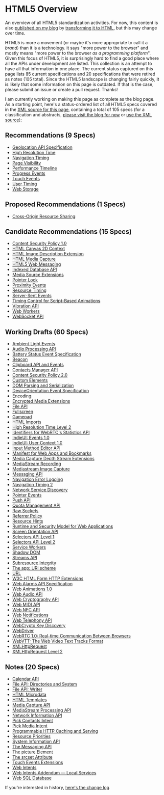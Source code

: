 HTML5 Overview
==============

An overview of all HTML5 standardization activities. For now, this content is also [published on my blog](http://dret.typepad.com/dretblog/html5-api-overview.html) by [transforming it to HTML](xml2html.xsl), but this may change over time.

HTML5 is more a movement (or maybe it's more appropriate to call it a *brand*) than it is a technology. it says "more power to the browser" and mostly means "more power to the browser *as a programming platform*". Given this focus of HTML5, it is surprisingly hard to find a good place where all the APIs under development are listed. This collection is an attempt to have all that information in one place. The current status captured on this page lists 85 current specifications and 20 specifications that were retired as notes (105 total). Since the HTML5 landscape is changing fairly quickly, it is likely that some information on this page is outdated. If that is the case, please submit an issue or create a pull request. Thanks!

I am currently working on making this page as complete as the blog page. As a starting point, here's a status-ordered list of all HTML5 specs covered in the [XML source for this page](html5.xml), containing a total of 105 specs (for a classification and abstracts, [please visit the blog for now](http://dret.typepad.com/dretblog/html5-api-overview.html) or [use the XML source](html5.xml)):


Recommendations (9 Specs)
----------------

* [Geolocation API Specification](http://www.w3.org/TR/geolocation-API "This specification defines an API that provides scripted access to geographical location information associated with the hosting device.")
* [High Resolution Time](http://www.w3.org/TR/hr-time "This specification defines a JavaScript interface that provides the current time in sub-millisecond resolution and such that it is not subject to system clock skew or adjustments.")
* [Navigation Timing](http://www.w3.org/TR/navigation-timing "This specification defines an interface for web applications to access timing information related to navigation and elements.")
* [Page Visibility](http://www.w3.org/TR/page-visibility "This specification defines a means for site developers to programmatically determine the current visibility state of the page in order to develop power and CPU efficient web applications.")
* [Performance Timeline](http://www.w3.org/TR/performance-timeline "This specification defines an interface for web applications to access timing information related to navigation and elements.")
* [Progress Events](http://www.w3.org/TR/progress-events "The Progress Events specification defines an event interface that can be used for measuring progress; e.g. HTTP entity body transfers. This specification is primarily meant to be used by other specifications.")
* [Touch Events](http://www.w3.org/TR/touch-events "The Touch Events specification defines a set of low-level events that represent one or more points of contact with a touch-sensitive surface, and changes of those points with respect to the surface and any DOM elements displayed upon it (e.g. for touch screens) or associated with it (e.g. for drawing tablets without displays). It also addresses pen-tablet devices, such as drawing tablets, with consideration toward stylus capabilities.")
* [User Timing](http://www.w3.org/TR/user-timing "This specification defines an interface to help web developers measure the performance of their applications by giving them access to high precision timestamps.")
* [Web Storage](http://www.w3.org/TR/webstorage "This specification defines an API for persistent data storage of key-value pair data in Web clients.")

Proposed Recommendations (1 Specs)
----------------

* [Cross-Origin Resource Sharing](http://www.w3.org/TR/cors "This document defines a mechanism to enable client-side cross-origin requests. Specifications that enable an API to make cross-origin requests to resources can use the algorithms defined by this specification. If such an API is used on http://example.org resources, a resource on http://hello-world.example can opt in using the mechanism described by this specification (e.g., specifying Access-Control-Allow-Origin: http://example.org as response header), which would allow that resource to be fetched cross-origin from http://example.org.")

Candidate Recommendations (15 Specs)
----------------

* [Content Security Policy 1.0](http://www.w3.org/TR/CSP "This document defines a policy language used to declare a set of content restrictions for a web resource, and a mechanism for transmitting the policy from a server to a client where the policy is enforced.")
* [HTML Canvas 2D Context](http://www.w3.org/TR/2dcontext "This specification defines the 2D Context for the HTML canvas element. The 2D Context provides objects, methods, and properties to draw and manipulate graphics on a canvas drawing surface.")
* [HTML Image Description Extension](http://www.w3.org/TR/html-longdesc "This specification defines a longdesc attribute to link extended descriptions with images in HTML5-based content.")
* [HTML Media Capture](http://www.w3.org/TR/html-media-capture "This specification defines HTML form enhancements that provide access to the audio, image and video capture capabilities of the device.")
* [HTML5 Web Messaging](http://www.w3.org/TR/webmessaging "This specification defines two mechanism for communicating between browsing contexts in HTML documents.")
* [Indexed Database API](http://www.w3.org/TR/IndexedDB "This document defines APIs for a database of records holding simple values and hierarchical objects. Each record consists of a key and some value. Moreover, the database maintains indexes over records it stores. An application developer directly uses an API to locate records either by their key or by using an index. A query language can be layered on this API. An indexed database can be implemented using a persistent B-tree data structure.")
* [Media Source Extensions](http://www.w3.org/TR/media-source "This specification extends HTMLMediaElement to allow JavaScript to generate media streams for playback. Allowing JavaScript to generate streams facilitates a variety of use cases like adaptive streaming and time shifting live streams.")
* [Pointer Lock](http://www.w3.org/TR/pointerlock "This specification defines an API that provides scripted access to raw mouse movement data while locking the target of mouse events to a single element and removing the cursor from view. This is an essential input mode for certain classes of applications, especially first person perspective 3D applications and 3D modelling software.")
* [Proximity Events](http://www.w3.org/TR/proximity "This specification defines a means to receive events that correspond to a proximity sensor detecting the presence of a physical object. ")
* [Resource Timing](http://www.w3.org/TR/resource-timing "This specification defines an interface for web applications to access timing information related to HTML elements.")
* [Server-Sent Events](http://www.w3.org/TR/eventsource "This specification defines an API for opening an HTTP connection for receiving push notifications from a server in the form of DOM events. The API is designed such that it can be extended to work with other push notification schemes such as Push SMS.")
* [Timing Control for Script-Based Animations](http://www.w3.org/TR/animation-timing "This document defines an API web page authors can use to write script-based animations where the user agent is in control of limiting the update rate of the animation. The user agent is in a better position to determine the ideal animation rate based on whether the page is currently in a foreground or background tab, what the current load on the CPU is, and so on. Using this API should therefore result in more appropriate utilization of the CPU by the browser.")
* [Vibration API](http://www.w3.org/TR/vibration "This specification defines an API that provides access to the vibration mechanism of the hosting device. Vibration is a form of tactile feedback.")
* [Web Workers](http://www.w3.org/TR/workers "This specification defines an API that allows Web application authors to spawn background workers running scripts in parallel to their main page. This allows for thread-like operation with message-passing as the coordination mechanism.")
* [WebSocket API](http://www.w3.org/TR/websockets "This specification defines an API that enables Web pages to use the WebSocket protocol (defined by the IETF) for two-way communication with a remote host.")

Working Drafts (60 Specs)
----------------

* [Ambient Light Events](http://www.w3.org/TR/ambient-light "This specification defines a means to receive events that correspond to a light sensor detecting the presence of a light.")
* [Audio Processing API](http://www.w3.org/TR/audioproc "This specification introduces and compares two client-side APIs for processing and synthesizing real-time audio streams in the browser.")
* [Battery Status Event Specification](http://www.w3.org/TR/battery-status "This specification defines a new DOM event type that provides information about the battery status of the hosting device and associated auxiliary devices.")
* [Beacon](http://www.w3.org/TR/beacon "This specification defines an interoperable means for site developers to asynchronously transfer data from the user agent to a web server, with the user agent taking the responsibility to eventually send the data.")
* [Clipboard API and Events](http://www.w3.org/TR/clipboard-apis "This document describes APIs for clipboard operations such as copy, cut and paste in web applications.")
* [Contacts Manager API](http://www.w3.org/TR/contacts-manager-api "This specification defines a System Level API which offers a simple interface to manage user's contacts stored in the system's address book. A typical use case of the Contacts API is the implementation of an application to manage said address book.")
* [Content Security Policy 2.0](http://www.w3.org/TR/CSP2 "This document defines a policy language used to declare a set of content restrictions for a web resource, and a mechanism for transmitting the policy from a server to a client where the policy is enforced.")
* [Custom Elements](http://www.w3.org/TR/custom-elements "This specification describes the method for enabling the author to define and use new types of DOM elements in a document.")
* [DOM Parsing and Serialization](http://www.w3.org/TR/domparsing "This specification defines various APIs for programmatic access to HTML and generic XML parsers by web applications for use in parsing and serializing DOM nodes.")
* [DeviceOrientation Event Specification](http://www.w3.org/TR/orientation-event "This specification defines several new DOM event types that provide information about the physical orientation and motion of a hosting device.")
* [Encoding](http://www.w3.org/TR/encoding "While encodings have been defined to some extent, implementations have not always implemented them in the same way, have not always used the same labels, and often differ in dealing with undefined and former proprietary areas of encodings. This specification attempts to fill those gaps so that new implementations do not have to reverse engineer encoding implementations of the market leaders and existing implementations can converge.")
* [Encrypted Media Extensions](http://www.w3.org/TR/encrypted-media "This proposal extends HTMLMediaElement providing APIs to control playback of protected content. The API supports use cases ranging from simple clear key decryption to high value video (given an appropriate user agent implementation). License/key exchange is controlled by the application, facilitating the development of robust playback applications supporting a range of content decryption and protection technologies. This specification does not define a content protection or Digital Rights Management system. Rather, it defines a common API that may be used to discover, select and interact with such systems as well as with simpler content encryption systems. Implementation of Digital Rights Management is not required for compliance with this specification: only the simple clear key system is required to be implemented as a common baseline. The common API supports a simple set of content encryption capabilities, leaving application functions such as authentication and authorization to page authors. This is achieved by requiring content protection system-specific messaging to be mediated by the page rather than assuming out-of-band communication between the encryption system and a license or other server.")
* [File API](http://www.w3.org/TR/FileAPI "This specification provides an API for representing file objects in web applications, as well as programmatically selecting them and accessing their data.")
* [Fullscreen](http://www.w3.org/TR/fullscreen "Fullscreen defines the fullscreen API for the web platform.")
* [Gamepad](http://www.w3.org/TR/gamepad "The Gamepad specification defines a low-level interface that represents gamepad devices.")
* [HTML Imports](http://www.w3.org/TR/html-imports "HTML Imports are a way to include and reuse HTML documents in other HTML documents.")
* [High Resolution Time Level 2](http://www.w3.org/TR/hr-time-2 "This specification defines a JavaScript interface that provides the current time in sub-millisecond resolution and such that it is not subject to system clock skew or adjustments.")
* [Identifiers for WebRTC's Statistics API](http://www.w3.org/TR/webrtcstats "This document defines a set of JavaScript APIs that allow access to the statistical information about a PeerConnection.")
* [IndieUI: Events 1.0](http://www.w3.org/TR/indie-ui-events "IndieUI: Events 1.0 is an abstraction between physical, device-specific user interaction events and inferred user intent such as scrolling or changing values. This provides an intermediate layer between device- and modality-specific user interaction events, and the basic user interface functionality used by web applications. IndieUI: Events focuses on granular user interface interactions such as scrolling the view, canceling an action, changing the value of a user input widget, selecting a range, placing focus on an object, etc. Implementing platforms will combine modality-specific user input, user idiosyncratic heuristics to determine the specific corresponding Indie UI event, and send that to the web application in addition to the modality-specific input such as mouse or keyboard events, should applications wish to process it.")
* [IndieUI: User Context 1.0](http://www.w3.org/TR/indie-ui-context "IndieUI: User Context defines a set of preferences that users can choose to expose to web applications, and an API for user agents to access the preferences and listen for changes. User can set preferences for features such as screen and font size, color, and typographical preferences. Users with disabilities can provide information about assistive technologies in use, indicate that the display is in an accessibility mode, and indicate whether and what kind of subtitles and audio descriptions they need. Web applications can use this information to optimize the presentation without a requirement to target a specific device, operating system, or locale. While customizations based on these properties benefit users, the information could also be used to make assumptions about users or compromise anonymity. Therefore, the specification includes user agent requirements to allow users to opt out and choose not to expose information on a category basis to preserve privacy.")
* [Input Method Editor API](http://www.w3.org/TR/ime-api "This specification defines an ”IME API” that provides Web applications with scripted access to an IME (input-method editor) associated with a hosting user agent. This IME API includes: an InputMethodContext interface, which provides methods to retrieve detailed data from an in-progress IME composition; and a Composition dictionary, which represents read-only attributes about the current composition, such as the actual text and its style. This API is designed to be used in conjunction with DOM events.")
* [Manifest for Web Apps and Bookmarks](http://www.w3.org/TR/appmanifest "This specification defines a manifest, which provides developers with a centralized place to put metadata about a web application. This includes, amongst other things, the ability to specify the name of the web application, links to icons, as well as the preferred URL at which the web application should open when it is launched by the user. With this metadata, user agents can provide, for example, enhanced bookmarking capabilities such as being able to add a web application to the homescreen of a device - as well as the various icons needed to effectively integrate with an OS's task switcher and system preferences. The specification also defines an API to enable bookmarking from within a document, as well as a means to check if an application is running in a special mode called ”standalone”. This specification also defines the manifest link type, which provides a declarative means for a web document to be associated with a manifest.")
* [Media Capture Depth Stream Extensions](http://www.w3.org/TR/mediacapture-depth "This specification extends the Media Capture and Streams specification to allow a depth stream to be requested from the web platform using APIs familiar to web authors.")
* [MediaStream Recording](http://www.w3.org/TR/mediastream-recording "This document defines a recording API for use with MediaStreams as defined in Media Capture and Streams.")
* [Mediastream Image Capture](http://www.w3.org/TR/image-capture "This document specifies the takePhoto() and getFrame() methods, and corresponding camera settings for use with MediaStreams as defined in Media Capture and Streams.")
* [Messaging API](http://www.w3.org/TR/messaging "This specification defines a System Level API which offers a simple interface to get access to mobile messaging services. A typical use case of the Messaging API is the implementation of a messaging client application that allows the user to send SMS and MMS messages as well as to access and manage the received SMS and MMS messages.")
* [Navigation Error Logging](http://www.w3.org/TR/navigation-error-logging "This specification defines an interface to store and retrieve error data related to the previous navigations of a document.")
* [Navigation Timing 2](http://www.w3.org/TR/navigation-timing-2 "This specification defines a unified interface to store and retrieve high resolution performance metric data related to the navigation of a document.")
* [Network Service Discovery](http://www.w3.org/TR/discovery-api "This specification defines a mechanism for an HTML document to discover and subsequently communicate with HTTP-based services advertised via common discovery protocols within the current network.")
* [Pointer Events](http://www.w3.org/TR/pointerevents "This document defines events and related interfaces for handling hardware agnostic pointer input from devices like a mouse, pen, or touchscreen. For compatibility with existing mouse-based content, this specification also describes a mapping to fire DOM3 Mouse Events for pointer device types other than mouse.")
* [Push API](http://www.w3.org/TR/push-api "This specification defines a ”Push API” that provides webapps with scripted access to server-sent notifications, for simplicity referred to here as push notifications, as delivered by push services. Push services are a way for application servers to send messages to webapps, whether or not the webapp is active in a browser window. Push notifications may be delivered via various methods, either via standardized protocols (e.g. Server-Sent Events, the GSM Short Message Service, SIP MESSAGE, or OMA Push), or via browser-specific methods. The specific method to be used by a webapp is either selected by the user through a push service extension, or by the browser. The Push API is defined to promote compatibility with any delivery method.")
* [Quota Management API](http://www.w3.org/TR/quota-api "This specification defines an API to manage usage and availability of local storage resources, and defines a means by which a user agent (UA) may grant Web applications permission to use more local space, temporarily or persistently, via various different storage APIs.")
* [Raw Sockets](http://www.w3.org/TR/raw-sockets "This API provides interfaces to raw UDP sockets, TCP client sockets and TCP server sockets.")
* [Referrer Policy](http://www.w3.org/TR/referrer-policy "This document describes how an author can set a referrer policy for documents they create, and the impact of such a policy on the referer HTTP header for outgoing requests and navigations.")
* [Resource Hints](http://www.w3.org/TR/resource-hints "This specification defines preconnect and preload hints that the developer, or the server generating or delivering the resources, can use in an interoperable way to assist the user agent in the decision process of which origins it should connect to, and which resources it should fetch to improve page performance.")
* [Runtime and Security Model for Web Applications](http://www.w3.org/TR/runtime "This document specifies a runtime and security model for Web Applications. It describes how an application is defined through an application manifest, and how it can be installed, updated and packaged. It also specifies how such an application can be put into the background, be put back in the foreground or woken up. Finally, the document describes the security model for such applications. This includes the permission model and the different security rules that would apply.")
* [Screen Orientation API](http://www.w3.org/TR/screen-orientation "The Screen Orientation API provides the ability to read the screen orientation type and angle, to be informed when the screen orientation state changes, and be able to lock the screen orientation to a specific state.")
* [Selectors API Level 1](http://www.w3.org/TR/selectors-api "The Selectors API specification defines methods for retrieving Element nodes from the DOM by matching against a group of selectors.")
* [Selectors API Level 2](http://www.w3.org/TR/selectors-api2 "The Selectors API specification defines methods for retrieving element nodes from the DOM by matching against a group of selectors, and for testing if a given element matches a particular selector.")
* [Service Workers](http://www.w3.org/TR/service-workers "This specification describes a method that enables applications to take advantage of persistent background processing, including hooks to enable bootstrapping of web applications while offline. The core of this system is an event-driven Web Worker, which responds to events dispatched from documents and other sources. A system for managing installation, versions, and upgrades is provided. The Service Worker is a generic entry point for event-driven background processing in the Web Platform that is extensible by other specifications.")
* [Shadow DOM](http://www.w3.org/TR/shadow-dom "This specification describes a method of establishing and maintaining functional boundaries between DOM trees and how these trees interact with each other within a document, thus enabling better functional encapsulation within the DOM.")
* [Streams API](http://www.w3.org/TR/streams-api "WHATWG Streams API spec provides an API for representing and handling a stream of data in JavaScript. This W3C spec is intended to extend the WHATWG spec to meet requirements specific to the browser environment.")
* [Subresource Integrity](http://www.w3.org/TR/SRI "This specification defines a mechanism by which user agents may verify that a fetched resource has been delivered without unexpected manipulation.")
* [The app: URI scheme](http://www.w3.org/TR/app-uri "This specification defines the app: URI scheme and rules for dereferencing an app: URI, which can be used to address resources inside a package (e.g., a packaged application). The dereferencing model relies on HTTP semantics to return resources in a manner akin to a HTTP GET request. Doing so allows this URI scheme to be used with other technologies that rely on HTTP responses to function as intended, such as XmlHttpRequest.")
* [URL](http://www.w3.org/TR/url "This specification defines the term URL, various algorithms for dealing with URLs, and an API for constructing, parsing, and resolving URLs.")
* [W3C HTML Form HTTP Extensions](http://www.w3.org/TR/form-http-extensions "This is an addendum to the specification of HTML5 forms extending the abilities of configuring HTTP requests through HTML markup. This document has been developed as a result of work contributed in addressing HTML WG ISSUE-195: Enhance http request generation from forms.")
* [Web Alarms API Specification](http://www.w3.org/TR/web-alarms "This specification defines a System Level API to provide access to the device alarm settings, which can schedule a notification or for an application to be started at a specific time. For example, some applications like alarm-clock, calendar or auto-update might need to utilize Alarm API to trigger particular device behaviors at specified time points.")
* [Web Animations 1.0](http://www.w3.org/TR/web-animations "This specification defines a model for synchronization and timing of changes to the presentation of a Web page. This specification also defines an application programming interface for interacting with this model and it is expected that further specifications will define declarative means for exposing these features.")
* [Web Audio API](http://www.w3.org/TR/webaudio "This specification describes a high-level JavaScript API for processing and synthesizing audio in web applications. The primary paradigm is of an audio routing graph, where a number of AudioNode objects are connected together to define the overall audio rendering. The actual processing will primarily take place in the underlying implementation (typically optimized Assembly/C/C++ code), but direct JavaScript processing and synthesis is also supported. This API is designed to be used in conjunction with other APIs and elements on the web platform, notably: XMLHttpRequest (using the responseType and response attributes). For games and interactive applications, it is anticipated to be used with the canvas 2D and WebGL 3D graphics APIs.")
* [Web Cryptography API](http://www.w3.org/TR/WebCryptoAPI "This specification describes a JavaScript API for performing basic cryptographic operations in web applications, such as hashing, signature generation and verification, and encryption and decryption. Additionally, it describes an API for applications to generate and/or manage the keying material necessary to perform these operations. Uses for this API range from user or service authentication, document or code signing, and the confidentiality and integrity of communications.")
* [Web MIDI API](http://www.w3.org/TR/webmidi " Some user agents have connected music devices, such as synthesizers, keyboard and other controllers, and drum machines. The widely adopted Musical Instrument Digital Interface (MIDI) protocol enables electronic musical instruments, controllers and computers to communicate and synchronize with each other. MIDI does not transmit audio signals: instead, it sends event messages about musical notes, controller signals for parameters such as volume, vibrato and panning, cues and clock signals to set the tempo, and system-specific MIDI communications (e.g. to remotely store synthesizer-specific patch data). This same protocol has become a standard for non-musical uses, such as show control, lighting and special effects control. This specification defines an API supporting the MIDI protocol, enabling web applications to enumerate and select MIDI input and output devices on the client system and send and receive MIDI messages. It is intended to enable non-music MIDI applications as well as music ones, by providing low-level access to the MIDI devices available on the users' systems. At the same time, the Web MIDI API is not intended to become a semantic controller platform; it is designed to expose the mechanics of MIDI input and output interfaces, and the practical aspects of sending and receiving MIDI messages, without identifying what those actions might mean semantically. To some users, ”MIDI” has become synonymous with Standard MIDI Files and General MIDI. That is not the intent of this API; the use case of simply playing back a .SMF file is not within the purview of this specification (it could be considered a different format to be supported by the HTML5 <audio> element, for example). The Web MIDI API is intended to enable direct access to devices that respond to MIDI - external synthesizers or lighting systems, for example, or even the software synthesizers that are built in to many common operating systems. The Web MIDI API is also explicitly designed to enable a new class of applications on the web that can respond to MIDI controller inputs - using external hardware controllers with physical buttons, knobs and sliders (as well as musical controllers like keyboard, guitar or wind instrument controllers) to control web applications. The Web MIDI API is also expected to be used in conjunction with other APIs and elements of the web platform, notably the Web Audio API and High-Resolution Time. This API is also intended to be familiar to users of MIDI APIs on other systems, such as Apple's CoreMIDI and Microsoft's Windows MIDI API.")
* [Web NFC API](http://www.w3.org/TR/nfc "Near Field Communication (NFC) is an international standard (ISO/IEC 18092) that specifies an interface and protocol for simple wireless interconnection of closely coupled devices operating at 13.56 MHz. There are three groups of application scenarios for NFC: The first one is to hold a device close to a wireless tag to exchange some digital information or data; The second is to hold two devices close to each other in order to exchange some information or data between them; The third one is to make payments by holding mobile phones close to point of sales terminals instead of swiping smart cards. NFC enables wireless communication between two devices at close proximity, usually less than a few centimeters.")
* [Web Notifications](http://www.w3.org/TR/notifications "This document defines an API for displaying simple notifications to the user.")
* [Web Telephony API](http://www.w3.org/TR/telephony "This specification defines an API to manage telephone calls. A typical use case of the Web Telephony API is the implementation of a 'Dialer' application supporting multiparty calls and multiple telephony services. A minimal structure for call history items is also defined.")
* [WebCrypto Key Discovery](http://www.w3.org/TR/webcrypto-key-discovery "This specification describes a JavaScript API for discovering named, origin-specific pre-provisioned cryptographic keys for use with the Web Cryptography API. Pre-provisioned keys are keys which have been made available to the UA by means other than the generation, derivation, imporation functions of the Web Cryptography API. Origin-specific keys are keys that are available only to a specified origin. Named keys are identified by a name assumed to be known to the origin in question and provisioned with the key itself.")
* [WebDriver](http://www.w3.org/TR/webdriver "This specification defines the WebDriver API, a platform-and language-neutral interface that allows programs or scripts to introspect into, and control the behaviour of, a web browser. The WebDriver API is primarily intended to allow developers to write tests that automate a browser from a separate controlling process, but may also be implemented in such a way as to allow in-browser scripts to control a browser. The WebDriver API is defined by a set of interfaces to discover and manipulate DOM elements on a page, and to control the behaviour of the containing browser. This specification also includes a non-normative reference useful for browser vendors.")
* [WebRTC 1.0: Real-time Communication Between Browsers](http://www.w3.org/TR/webrtc "This document defines a set of ECMAScript APIs in WebIDL to allow media to be sent over the network to another browser or device implementing the appropriate set of real-time protocols, and media to be received from another browser or device. This specification is being developed in conjunction with a protocol specification developed by the IETF RTCWEB group and an API specification to get access to local media devices developed by the Media Capture Task Force.")
* [WebVTT: The Web Video Text Tracks Format](http://www.w3.org/TR/webvtt1 "This specification defines WebVTT, the Web Video Text Tracks format. Its main use is for marking up external text track resources in connection with the HTML <track> element. WebVTT files provide captions or subtitles for video content, and also text video descriptions, chapters for content navigation, and more generally any form of metadata that is time-aligned with audio or video content.")
* [XMLHttpRequest](http://www.w3.org/TR/XMLHttpRequest "The XMLHttpRequest specification defines an API that provides scripted client functionality for transferring data between a client and a server.")
* [XMLHttpRequest Level 2](http://www.w3.org/TR/XMLHttpRequest2 "The XMLHttpRequest Level 2 specification enhances the XMLHttpRequest object with new features, such as cross-origin requests, progress events, and the handling of byte streams for both sending and receiving.")

Notes (20 Specs)
----------------

* [Calendar API](http://www.w3.org/TR/calendar-api "The Calendar API defines the high-level interfaces required to obtain read access to a user's calendaring service.")
* [File API: Directories and System](http://www.w3.org/TR/file-system-api "This specification defines an API to navigate file system hierarchies, and defines a means by which a user agent may expose sandboxed sections of a user's local filesystem to web applications. It builds on File API: Writer, which in turn built on File API, each adding a different kind of functionality.")
* [File API: Writer](http://www.w3.org/TR/file-writer-api "This specification defines an API for writing to files from web applications. This API is designed to be used in conjunction with, and depends on definitions in, other APIs and elements on the web platform. Most relevant among these are File API and Web Workers.")
* [HTML Microdata](http://www.w3.org/TR/microdata "This specification defines the HTML microdata mechanism. This mechanism allows machine-readable data to be embedded in HTML documents in an easy-to-write manner, with an unambiguous parsing model. It is compatible with numerous other data formats including RDF and JSON.")
* [HTML Templates](http://www.w3.org/TR/html-templates "This specification describes a method for declaring inert DOM subtrees in HTML and manipulating them to instantiate document fragments with identical contents.")
* [Media Capture API](http://www.w3.org/TR/media-capture-api "This specification defines an Application Programming Interface (API) that provides access to the audio, image and video capture capabilities of the device.")
* [MediaStream Processing API](http://www.w3.org/TR/streamproc "A number of existing or proposed features for the Web platform deal with continuous real-time media: HTML media elements, Synchronization of multiple HTML media elements (e.g. proposed HTML MediaController), Capture and recording of local audio and video input (e.g. proposed HTML Streams), Peer-to-peer streaming of audio and video streams (e.g. proposed WebRTC and HTML Streams), and Advanced audio APIs that allow complex mixing and effects processing (e.g. Mozilla's AudioData, Chrome's AudioNode). Many use-cases require these features to work together. This proposal makes HTML Streams the foundation for integrated Web media processing by creating a mixing and effects processing API for HTML Streams.")
* [Network Information API](http://www.w3.org/TR/netinfo-api "The Network Information API provides an interface for web applications to access the underlying connection information of the device.")
* [Pick Contacts Intent](http://www.w3.org/TR/contacts-api "The Pick Contacts Intent defines a Web Intent that enables access to a user's address book service from inside a Web application. It defines both an Intent action/type pair that selects this operation, and the format of the contacts data that is returned by services implementing this specification.")
* [Pick Media Intent](http://www.w3.org/TR/gallery "The Pick Media Intent defines a Web Intent that enables access to a user's media gallery from inside a Web application. It defines both an Intent action/type pair that selects this operation, and the format of the media data that is returned by services implementing this specification. ")
* [Programmable HTTP Caching and Serving](http://www.w3.org/TR/DataCache "This document defines APIs for off-line serving of requests to HTTP resources using static and dynamic responses. It extends the function of application caches defined in HTML5.")
* [Resource Priorities](http://www.w3.org/TR/resource-priorities "This specification defines a means for site developers to programmatically give the User Agent hints on the download priority of a resource. This will allow User Agents to more efficiently manage the order in which resources are downloaded.")
* [System Information API](http://www.w3.org/TR/system-info-api "This specification defines an API to provide Web applications with access to various properties of the system which they are running on. Specifically, properties pertaining to the device hardware are addressed. Examples include battery status, current network bandwidth. Additionally, some of those properties offer access to the environment around the device, such as ambient brightness or atmospheric pressure.")
* [The Messaging API](http://www.w3.org/TR/messaging-api "This specification defines an API that provides access to messaging functionality in the device, including SMS, MMS and email.")
* [The picture Element](http://www.w3.org/TR/html-picture-element "This specification defines the HTML picture element and extends the img and source elements to allow authors to declaratively control or give hints to the user agent about which image resource to use, based on the screen pixel density, viewport size, image format, and other factors.")
* [The srcset Attribute](http://www.w3.org/TR/html-srcset "When authors adapt their sites for high-resolution displays, they often need to be able to use different assets representing the same image. We address this need for adaptive, bitmapped content images by adding a srcset attribute to the img element.")
* [Touch Events Extensions](http://www.w3.org/TR/touch-events-extensions "This document defines extensions to the Touch Events specification that have been implemented by one or more browsers. We recommend that user agents implement the Touch Events Recommendation and/or the newer Pointer Events specification instead. This document is no longer being developed.")
* [Web Intents](http://www.w3.org/TR/web-intents "This specification defines a service discovery and light-weight RPC mechanism for web apps called Web Intents. This document defines DOM interfaces and markup used by client and service pages to create, receive, and reply to Web Intents messages, and the procedures the User Agent carries out to facilitate that process.")
* [Web Intents Addendum — Local Services](http://www.w3.org/TR/webintents-local-services "This specification is an addendum to Web Intents, that defines how Web Intents enabled User Agents can discover and communicate with local Web Intents Services.")
* [Web SQL Database](http://www.w3.org/TR/webdatabase "This specification defines an API for storing data in databases that can be queried using a variant of SQL.")


If you're interested in history, [here's the change log](history.md).